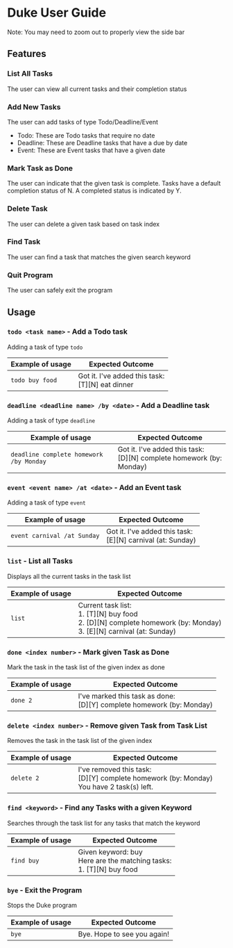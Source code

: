 # Duke User Guide
Note: You may need to zoom out to properly view the side bar
## Features 

### List All Tasks
The user can view all current tasks and their completion status

### Add New Tasks 
The user can add tasks of type Todo/Deadline/Event
* Todo: These are Todo tasks that require no date
* Deadline: These are Deadline tasks that have a due by date
* Event: These are Event tasks that have a given date

### Mark Task as Done
The user can indicate that the given task is complete.
Tasks have a default completion status of N. A completed status is indicated by Y.

### Delete Task
The user can delete a given task based on task index

### Find Task
The user can find a task that matches the given search keyword

### Quit Program
The user can safely exit the program

## Usage

### `todo <task name>` - Add a Todo task
Adding a task of type `todo`

Example of usage | Expected Outcome
---------------- | ---------------- 
`todo buy food` | Got it. I've added this task: <br/>[T][N] eat dinner

### `deadline <deadline name> /by <date>` - Add a Deadline task
Adding a task of type `deadline`

Example of usage | Expected Outcome
---------------- | ---------------- 
`deadline complete homework /by Monday` | Got it. I've added this task: <br/>[D][N] complete homework (by: Monday)

### `event <event name> /at <date>` - Add an Event task
Adding a task of type `event`

Example of usage | Expected Outcome
---------------- | ---------------- 
`event carnival /at Sunday` | Got it. I've added this task: <br/>[E][N] carnival (at: Sunday)

### `list` - List all Tasks
Displays all the current tasks in the task list

Example of usage | Expected Outcome
---------------- | ---------------- 
`list` | Current task list:<br/>1. [T][N] buy food<br>2. [D][N] complete homework (by: Monday)<br>3. [E][N] carnival (at: Sunday)

### `done <index number>` - Mark given Task as Done
Mark the task in the task list of the given index as done

Example of usage | Expected Outcome
---------------- | ---------------- 
`done 2` | I've marked this task as done:<br>[D][Y] complete homework (by: Monday)

### `delete <index number>` - Remove given Task from Task List 
Removes the task in the task list of the given index

Example of usage | Expected Outcome
---------------- | ---------------- 
`delete 2` | I've removed this task:<br>[D][Y] complete homework (by: Monday)<br>You have 2 task(s) left.

### `find <keyword>` - Find any Tasks with a given Keyword
Searches through the task list for any tasks that match the keyword 

Example of usage | Expected Outcome
---------------- | ---------------- 
`find buy` | Given keyword: buy<br>Here are the matching tasks: <br>1. [T][N] buy food

### `bye` - Exit the Program
Stops the Duke program

Example of usage | Expected Outcome
---------------- | ---------------- 
`bye` | Bye. Hope to see you again!
